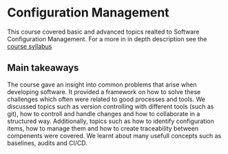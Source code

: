 # Configuration Management

This course covered basic and advanced topics realted to Software Configuration Management. 
For a more in in depth description see the [course syllabus](https://kurser.lth.se/kursplaner/20_21%20eng/EDAN10.html)

## Main takeaways
The course gave an insight into common problems that arise when developing software. 
It  provided a framework on how to solve these challenges which often were related to good processes and tools.
We discussed topics such as version controlling with different tools (such as git), how to controll and handle changes and 
how to collaborate in a structured way. Additionally, topics such as how to identify configuration items, how to manage them 
and how to create traceability between compenents were covered. We learnt about many usefull concepts such as baselines,
audits and CI/CD. 
